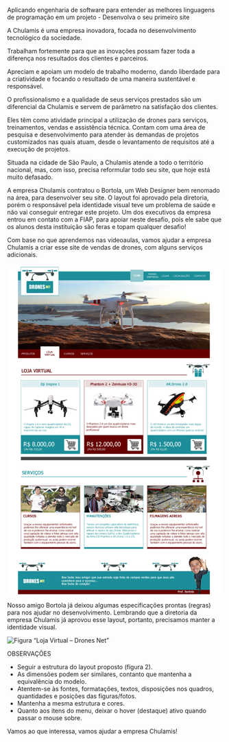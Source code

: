 Aplicando engenharia de software para entender as melhores linguagens de programação em um projeto - Desenvolva o seu primeiro site

A Chulamis é uma empresa inovadora, focada no desenvolvimento tecnológico da sociedade.

Trabalham fortemente para que as inovações possam fazer toda a diferença nos resultados dos clientes e parceiros.

Apreciam e apoiam um modelo de trabalho moderno, dando liberdade para a criatividade e focando o resultado de uma maneira sustentável e responsável.

O profissionalismo e a qualidade de seus serviços prestados são um diferencial da Chulamis e servem de parâmetro na satisfação dos clientes.

Eles têm como atividade principal a utilização de drones para serviços, treinamentos, vendas e assistência técnica. Contam com uma área de pesquisa e desenvolvimento para atender às demandas de projetos customizados nas quais atuam, desde o levantamento de requisitos até a execução de projetos.

Situada na cidade de São Paulo, a Chulamis atende a todo o território nacional, mas, com isso, precisa reformular todo seu site, que hoje está muito defasado.

A empresa Chulamis contratou o Bortola, um Web Designer bem renomado na área, para desenvolver seu site. O layout foi aprovado pela diretoria, porém o responsável pela identidade visual teve um problema de saúde e não vai conseguir entregar este projeto. Um dos executivos da empresa entrou em contato com a FIAP, para apoiar neste desafio, pois ele sabe que os alunos desta instituição são feras e topam qualquer desafio!   

Com base no que aprendemos nas videoaulas, vamos ajudar a empresa Chulamis a criar esse site de vendas de drones, com alguns serviços adicionais.

<img src="./assets/example-1.png" alt="Figura “Loja Virtual – Drones Net”" />

Nosso amigo Bortola já deixou algumas especificações prontas (regras) para nos ajudar no desenvolvimento. Lembrando que a diretoria da empresa Chulamis já aprovou esse layout, portanto, precisamos manter a identidade visual.

<img src="./assets/example-2.png" alt="Figura “Loja Virtual – Drones Net”" />

OBSERVAÇÕES

- Seguir a estrutura do layout proposto (figura 2).
- As dimensões podem ser similares, contanto que mantenha a equivalência do modelo.
- Atentem-se às fontes, formatações, textos, disposições nos quadros, quantidades e posições das figuras/fotos.
- Mantenha a mesma estrutura e cores.
- Quanto aos itens do menu, deixar o hover (destaque) ativo quando passar o mouse sobre.

Vamos ao que interessa, vamos ajudar a empresa Chulamis!